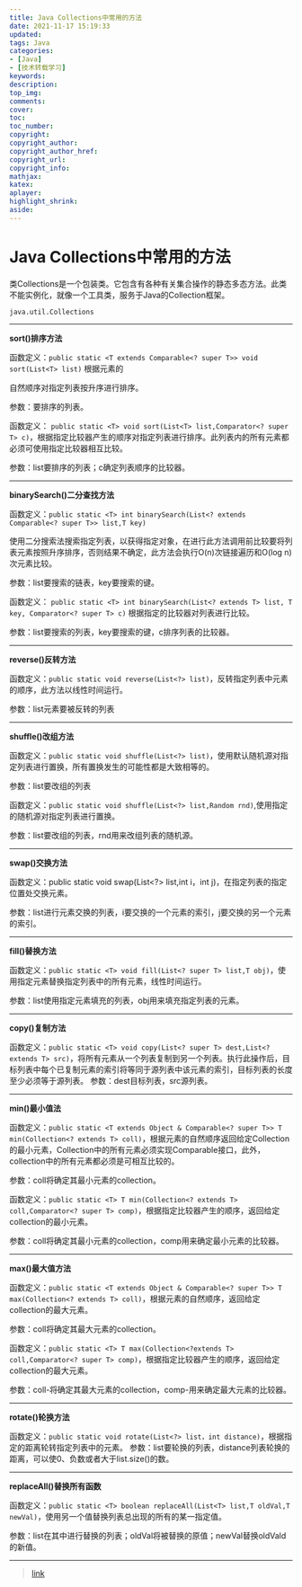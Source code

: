 ```yaml
---
title: Java Collections中常用的方法
date: 2021-11-17 15:19:33
updated:
tags: Java
categories:
- [Java]
- [技术转载学习]
keywords: 
description:
top_img:
comments:
cover:
toc:
toc_number:
copyright:
copyright_author:
copyright_author_href:
copyright_url:
copyright_info:
mathjax:
katex:
aplayer:
highlight_shrink:
aside:
---
```


# Java Collections中常用的方法

类Collections是一个包装类。它包含有各种有关集合操作的静态多态方法。此类不能实例化，就像一个工具类，服务于Java的Collection框架。

`java.util.Collections`

---

**sort()排序方法**

函数定义：`public static <T extends Comparable<? super T>> void sort(List<T> list)` 根据元素的

自然顺序对指定列表按升序进行排序。

参数：要排序的列表。

函数定义： `public static <T> void sort(List<T> list,Comparator<? super T> c)`，根据指定比较器产生的顺序对指定列表进行排序。此列表内的所有元素都必须可使用指定比较器相互比较。

参数：list要排序的列表；c确定列表顺序的比较器。

---

**binarySearch()二分查找方法**

函数定义：`public static <T> int binarySearch(List<? extends Comparable<? super T>> list,T key)`

使用二分搜索法搜索指定列表，以获得指定对象，在进行此方法调用前比较要将列表元素按照升序排序，否则结果不确定，此方法会执行O(n)次链接遍历和O(log n)次元素比较。

参数：list要搜索的链表，key要搜索的键。

函数定义： `public static <T> int binarySearch(List<? extends T> list, T key, Comparator<? super T> c)` 根据指定的比较器对列表进行比较。

参数：list要搜索的列表，key要搜索的键，c排序列表的比较器。

---

**reverse()反转方法**

函数定义：`public static void reverse(List<?> list)`，反转指定列表中元素的顺序，此方法以线性时间运行。

参数：list元素要被反转的列表

---

**shuffle()改组方法**

函数定义：`public static void shuffle(List<?> list)`，使用默认随机源对指定列表进行置换，所有置换发生的可能性都是大致相等的。

参数：list要改组的列表

函数定义：`public static void shuffle(List<?> list,Random rnd)`,使用指定的随机源对指定列表进行置换。

参数：list要改组的列表，rnd用来改组列表的随机源。

---

**swap()交换方法**

函数定义：public static void swap(List<?> list,int i，int j)，在指定列表的指定位置处交换元素。

参数：list进行元素交换的列表，i要交换的一个元素的索引，j要交换的另一个元素的索引。

---

**fill()替换方法**

函数定义：`public static <T> void fill(List<? super T> list,T obj)`，使用指定元素替换指定列表中的所有元素，线性时间运行。

参数：list使用指定元素填充的列表，obj用来填充指定列表的元素。

---

**copy()复制方法**

函数定义：`public static <T> void copy(List<? super T> dest,List<? extends T> src)`，将所有元素从一个列表复制到另一个列表。执行此操作后，目标列表中每个已复制元素的索引将等同于源列表中该元素的索引，目标列表的长度至少必须等于源列表。
参数：dest目标列表，src源列表。

---

**min()最小值法**

函数定义：`public static <T extends Object & Comparable<? super T>> T min(Collection<? extends T> coll)`，根据元素的自然顺序返回给定Collection的最小元素，Collection中的所有元素必须实现Comparable接口，此外，collection中的所有元素都必须是可相互比较的。

参数：coll将确定其最小元素的collection。

函数定义：`public static <T> T min(Collection<? extends T> coll,Comparator<? super T> comp)`，根据指定比较器产生的顺序，返回给定collection的最小元素。

参数：coll将确定其最小元素的collection，comp用来确定最小元素的比较器。

---

**max()最大值方法**

函数定义：`public static <T extends Object & Comparable<? super T>> T max(Collection<? extends T> coll)`，根据元素的自然顺序，返回给定collection的最大元素。

参数：coll将确定其最大元素的collection。

函数定义：`public static <T> T max(Collection<?extends T> coll,Comparator<? super T> comp)`，根据指定比较器产生的顺序，返回给定collection的最大元素。

参数：coll-将确定其最大元素的collection，comp-用来确定最大元素的比较器。

---

**rotate()轮换方法**

 函数定义：`public static void rotate(List<?> list，int distance)`，根据指定的距离轮转指定列表中的元素。
参数：list要轮换的列表，distance列表轮换的距离，可以使0、负数或者大于list.size()的数。

---

**replaceAll()替换所有函数**

函数定义：`public static <T> boolean replaceAll(List<T> list,T oldVal,T newVal)`，使用另一个值替换列表总出现的所有的某一指定值。

参数：list在其中进行替换的列表；oldVal将被替换的原值；newVal替换oldVald的新值。

---

> [link](https://tianjunwei.blog.csdn.net/article/details/48022135?spm=1001.2101.3001.6650.16&utm_medium=distribute.pc_relevant.none-task-blog-2%7Edefault%7EBlogCommendFromBaidu%7Edefault-16.no_search_link&depth_1-utm_source=distribute.pc_relevant.none-task-blog-2%7Edefault%7EBlogCommendFromBaidu%7Edefault-16.no_search_link)

